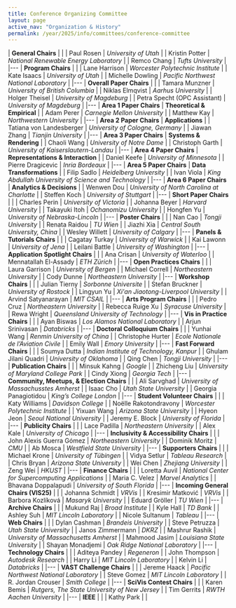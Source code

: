 ```yaml
---
title: Conference Organizing Committee
layout: page
active_nav: "Organization & History"
permalink: /year/2025/info/committees/conference-committee
---
```


| **General Chairs** | |
| Paul Rosen | *University of Utah* |
| Kristin Potter | *National Renewable Energy Laboratory* |
| Remco Chang | *Tufts University* |
|---
| **Program Chairs** | |
| Lane Harrison | *Worcester Polytechnic Institute* |
| Kate Isaacs | *University of Utah* |
| Michelle Dowling | *Pacific Northwest National Laboratory* |
|---
| **Overall Paper Chairs** | |
| Tamara Munzner | *University of British Columbia* |
| Niklas Elmqvist | *Aarhus University* |
| Holger Theisel | *University of Magdeburg* |
| Petra Specht (OPC Assistant) | *University of Magdeburg* |
|---
| **Area 1 Paper Chairs** | **Theoretical & Empirical** |
| Adam Perer | *Carnegie Mellon University* |
| Matthew Kay | *Northwestern University* |
|---
| **Area 2 Paper Chairs** | **Applications** |
| Tatiana von Landesberger | *University of Cologne, Germany* |
| Jiawan Zhang | *Tianjin University* |
|---
| **Area 3 Paper Chairs** | **Systems & Rendering** |
| Chaoli Wang | *University of Notre Dame* |
| Christoph Garth | *University of Kaiserslautern-Landau* |
|---
| **Area 4 Paper Chairs** | **Representations & Interaction** |
| Daniel Keefe | *University of Minnesota* |
| Pierre Dragicevic | *Inria Bordeaux* |
|---
| **Area 5 Paper Chairs** | **Data Transformations** |
| Filip Sadlo | *Heidelberg University* |
| Ivan Viola | *King Abdullah University of Science and Technology* |
|---
| **Area 6 Paper Chairs** | **Analytics & Decisions** |
| Wenwen Dou | *University of North Carolina at Charlotte* |
| Steffen Koch | *University of Stuttgart* |
|---
| **Short Paper Chairs** | |
| Charles Perin | *University of Victoria* |
| Johanna Beyer | *Harvard University* |
| Takayuki Itoh | *Ochanomizu University* |
| Hongfen Yu | *University of Nebraska-Lincoln* |
|---
| **Poster Chairs** | |
| Nan Cao | *Tongji University* |
| Renata Raidou | *TU Wien* |
| Jiazhi Xia | *Central South University, China* |
| Wesley Willett | *University of Calgary* |
|---
| **Panels & Tutorials Chairs** | |
| Cagatay Turkay | *University of Warwick* |
| Kai Lawonn | *University of Jena* |
| Leilani Battle | *University of Washington* |
|---
| **Application Spotlight Chairs** | |
| Ana Crisan | *University of Waterloo* |
| Mennatallah El-Assady | *ETH Zürich* |
|---
| **Open Practices Chairs** | |
| Laura Garrison | *University of Bergen* |
| Michael Correll | *Northeastern University* |
| Cody Dunne | *Northeastern University* |
|---
| **Workshop Chairs** | |
| Julian Tierny | *Sorbonne Universite* |
| Stefan Bruckner | *University of Rostock* |
| Lingyun Yu | *Xi'an Jiaotong-Liverpool University* |
| Arvind Satyanarayan | *MIT CSAIL* |
|---
| **Arts Program Chairs** | |
| Pedro Cruz | *Northeastern University* |
| Rebecca Ruige Xu | *Syracuse University* |
| Rewa Wright | *Queensland University of Technology* |
|---
| **Vis in Practice Chairs** | |
| Ayan Biswas | *Los Alamos National Laboratory* |
| Arjun Srinivasan | *Databricks* |
|---
| **Doctoral Colloquium Chairs** | |
| Yunhai Wang | *Renmin University of China* |
| Christophe Hurter | *Ecole Nationale de l’Aviation Civile* |
| Emily Wall | *Emory University* |
|---
| **Fast Forward Chairs** | |
| Soumya Dutta | *Indian Institute of Technology, Kanpur* |
| Ghulam Jilani Quadri | *University of Oklahoma* |
| Qing Chen | *Tongji University* |
|---
| **Publication Chairs** | |
| Minsuk Kahng | *Google* |
| Zhicheng Liu | *University of Maryland College Park* |
| Cindy Xiong | *Georgia Tech* |
|---
| **Community, Meetups, & Election Chairs** | |
| Ali Sarvghad | *University of Massachusstes Amherst* |
| Isaac Cho | *Utah State University* |
| Georgia Panagiotidou | *King’s College London* |
|---
| **Student Volunteer Chairs** | |
| Katy Williams | *Davidson College* |
| Noëlle Rakotondravony | *Worcester Polytechnic Institute* |
| Yixuan Wang | *Arizona State University* |
| Hyeon Jeon | *Seoul National University* |
| Jeremy E. Block | *University of Florida* |
|---
| **Publicity Chairs** | |
| Lace Padilla | *Northeastern University* |
| Alex Kale | *University of Chicago* |
|---
| **Inclusivity & Accessibility Chairs** | |
| John Alexis Guerra Gómez | *Northeastern University* |
| Dominik Moritz | *CMU* |
| Ab Mosca | *Westfield State University* |
|---
| **Supporters Chairs** | |
| Michael Krone | *University of Tübingen* |
| Vidya Setlur | *Tableau Research* |
| Chris Bryan | *Arizona State University* |
| Wei Chen | *Zhejiang University* |
| Zeng Wei | *HKUST* |
|---
| **Finance Chairs** | |
| Loretta Auvil | *National Center for Supercomputing Applications* |
| Maria C. Velez | *Marvel Analytics* |
| Bhavana Doppalapudi | *University of South Florida* |
|---
| **Incoming General Chairs (VIS25)** | |
| Johanna Schmidt | *VRVis* |
| Kresimir Matković | *VRVis* |
| Barbora Kozlíková | *Masaryk University* |
| Eduard Gröller | *TU Wien* |
|---
| **Archive Chairs** | |
| Mukund Raj | *Broad Institute* |
| Kyle Hall | *TD Bank* |
| Ashley Suh | *MIT Lincoln Laboratory* |
| Nicole Sultanum | *Tableau* |
|---
| **Web Chairs** | |
| Dylan Cashman | *Brandeis University* |
| Steve Petruzza | *Utah State University* |
| Janos Zimmermann | *DKRZ* |
| Mashrur Rashik | *University of Massachusetts Amherst* |
| Mahmood Jasim | *Louisiana State University* |
| Shayan Monadjemi | *Oak Ridge National Laboratory* |
|---
| **Technology Chairs** | |
| Aditeya Pandey | *Regeneron* |
| John Thompson | *Autodesk Research* |
| Harry Li | *MIT Lincoln Laboratory* |
| Kelvin Li | *Databricks* |
|---
| **VAST Challenge Chairs** | |
| Jereme Haack | *Pacific Northwest National Laboratory* |
| Steve Gomez | *MIT Lincoln Laboratory* |
| R. Jordan Crouser | *Smith College* |
|---
| **SciVis Contest Chairs** | |
| Karen Bemis | *Rutgers, The State University of New Jersey* |
| Tim Gerrits | *RWTH Aachen University* |
|---
| **IEEE** | |
| Kathy Park | |

